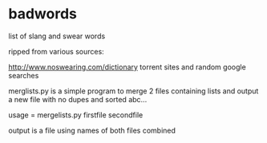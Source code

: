 # badwords
list of slang and swear words

ripped from various sources:

http://www.noswearing.com/dictionary
torrent sites
and random google searches

merglists.py is a simple program to merge 2 files containing lists and output a new file with no dupes and sorted abc...

usage = mergelists.py firstfile secondfile

output is a file using names of both files combined
